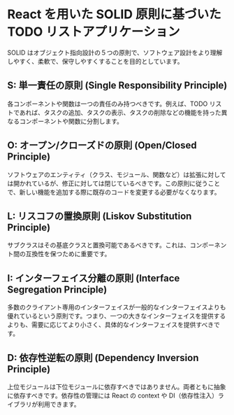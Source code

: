 # React を用いた SOLID 原則に基づいた TODO リストアプリケーション

SOLID はオブジェクト指向設計の５つの原則で、ソフトウェア設計をより理解しやすく、柔軟で、保守しやすくすることを目的としています。

## S: 単一責任の原則 (Single Responsibility Principle)

各コンポーネントや関数は一つの責任のみ持つべきです。例えば、TODO リストであれば、タスクの追加、タスクの表示、タスクの削除などの機能を持った異なるコンポーネントや関数に分割します。

## O: オープン/クローズドの原則 (Open/Closed Principle)

ソフトウェアのエンティティ（クラス、モジュール、関数など）は拡張に対しては開かれているが、修正に対しては閉じているべきです。この原則に従うことで、新しい機能を追加する際に既存のコードを変更する必要がなくなります。

## L: リスコフの置換原則 (Liskov Substitution Principle)

サブクラスはその基底クラスと置換可能であるべきです。これは、コンポーネント間の互換性を保つために重要です。

## I: インターフェイス分離の原則 (Interface Segregation Principle)

多数のクライアント専用のインターフェイスが一般的なインターフェイスよりも優れているという原則です。つまり、一つの大きなインターフェイスを提供するよりも、需要に応じてより小さく、具体的なインターフェイスを提供すべきです。

## D: 依存性逆転の原則 (Dependency Inversion Principle)

上位モジュールは下位モジュールに依存すべきではありません。両者ともに抽象に依存すべきです。依存性の管理には React の context や DI（依存性注入）ライブラリが利用できます。
